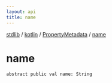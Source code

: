 ```yaml
---
layout: api
title: name
---
```

[stdlib](../../index.md) / [kotlin](../index.md) / [PropertyMetadata](index.md) / [name](name.md)

# name

```
abstract public val name: String
```
